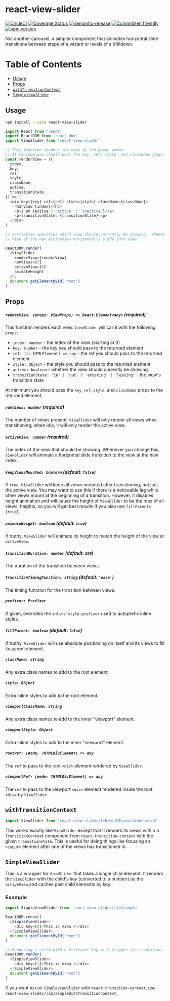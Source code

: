 # react-view-slider

[![CircleCI](https://circleci.com/gh/jcoreio/react-view-slider.svg?style=svg)](https://circleci.com/gh/jcoreio/react-view-slider)
[![Coverage Status](https://codecov.io/gh/jcoreio/react-view-slider)](https://codecov.io/gh/jcoreio/react-view-slider)
[![semantic-release](https://img.shields.io/badge/%20%20%F0%9F%93%A6%F0%9F%9A%80-semantic--release-e10079.svg)](https://github.com/semantic-release/semantic-release)
[![Commitizen friendly](https://img.shields.io/badge/commitizen-friendly-brightgreen.svg)](http://commitizen.github.io/cz-cli/)
[![npm version](https://badge.fury.io/js/react-view-slider.svg)](https://badge.fury.io/js/react-view-slider)

Not another carousel; a simpler component that animates horizontal slide transitions between steps of a wizard or levels
of a drilldown.

# Table of Contents

- [Usage](#usage)
- [Props](#props)
- [`withTransitionContext`](#withtransitioncontext)
- [`SimpleViewSlider`](#simpleviewslider)

## Usage

```sh
npm install --save react-view-slider
```

```js
import React from 'react'
import ReactDOM from 'react-dom'
import ViewSlider from 'react-view-slider'

// This function renders the view at the given index.
// At minimum you should pass the key, ref, style, and className props to the returned element.
const renderView = ({
  index,
  key,
  ref,
  style,
  className,
  active,
  transitionState,
}) => (
  <div key={key} ref={ref} style={style} className={className}>
    <h3>View {index}</h3>
    <p>I am {active ? 'active' : 'inactive'}</p>
    <p>transitionState: {transitionState}</p>
  </div>
)

// activeView specifies which view should currently be showing.  Whenever you change it, ViewSlider will make the
// view at the new activeView horizontally slide into view.

ReactDOM.render(
  <ViewSlider
    renderView={renderView}
    numViews={3}
    activeView={0}
    animateHeight
  />,
  document.getElementById('root')
)
```

## Props

##### `renderView: (props: ViewProps) => React.Element<any>` **(required)**

This function renders each view. `ViewSlider` will call it with the following `props`:

- `index: number` - the index of the view (starting at 0)
- `key: number` - the key you should pass to the returned element
- `ref: (c: HTMLElement) => any` - the ref you should pass to the returned element
- `style: Object` - the style you should pass to the returned element
- `active: boolean` - whether the view should currently be showing
- `transitionState: 'in' | 'out' | 'entering' | 'leaving'` - the view's transition state

At minimum you should pass the `key`, `ref`, `style`, and `className` props to the returned element.

##### `numViews: number` **(required)**

The number of views present. `ViewSlider` will only render all views when transitioning; when idle, it will
only render the active view.

##### `activeView: number` **(required)**

The index of the view that should be showing. Whenever you change this, `ViewSlider` will animate a horizontal slide
transition to the view at the new index.

##### `keepViewsMounted: boolean` (default: `false`)

If `true`, `ViewSlider` will keep all views mounted after transitioning, not just the active view.
You may want to use this if there is a noticeable lag while other views mount at the beginning of a transition.
However, it disables height animation and will cause the height of `ViewSlider` to be the max of all views' heights,
so you will get best results if you also use `fillParent={true}`.

##### `animateHeight: boolean` (default: `true`)

If truthy, `ViewSlider` will animate its height to match the height of the view at `activeView`.

##### `transitionDuration: number` (default: `500`)

The duration of the transition between views.

##### `transitionTimingFunction: string` (default: `'ease'`)

The timing function for the transition between views.

##### `prefixer: Prefixer`

If given, overrides the `inline-style-prefixer` used to autoprefix inline styles.

##### `fillParent: boolean` (default: `false`)

If truthy, `ViewSlider` will use absolute positioning on itself and its views to fill its parent element.

##### `className: string`

Any extra class names to add to the root element.

##### `style: Object`

Extra inline styles to add to the root element.

##### `viewportClassName: string`

Any extra class names to add to the inner "viewport" element.

##### `viewportStyle: Object`

Extra inline styles to add to the inner "viewport" element.

##### `rootRef: (node: ?HTMLDivElement) => any`

The `ref` to pass to the root `<div>` element rendered by `ViewSlider`.

##### `viewportRef: (node: ?HTMLDivElement) => any`

The `ref` to pass to the viewport `<div>` element rendered inside the root `<div>` by `ViewSlider`.

## `withTransitionContext`

```js
import ViewSlider from 'react-view-slider/lib/withTransitionContext'
```

This works exactly like `ViewSlider` except that it renders its views within a `TransitionContext` component from
`react-transition-context` with the given `transitionState`. This is useful for doing things like focusing an `<input>`
element after one of the views has transitioned in.

## `SimpleViewSlider`

This is a wrapper for `ViewSlider` that takes a single child element. It renders the `ViewSlider` with the child's key
(converted to a number) as the `activeView` and caches past child elements by key.

### Example

```js
import SimpleViewSlider from 'react-view-slider/lib/simple'

ReactDOM.render(
  <SimpleViewSlider>
    <div key={0}>This is view 0</div>
  </SimpleViewSlider>,
  document.getElementById('root')
)

// Rendering a child with a different key will trigger the transition.
ReactDOM.render(
  <SimpleViewSlider>
    <div key={1}>This is view 1</div>
  </SimpleViewSlider>,
  document.getElementById('root')
)
```

If you want to use `SimpleViewSlider` with `react-transition-context`,
use `react-view-slider/lib/simpleWithTransitionContext`.

